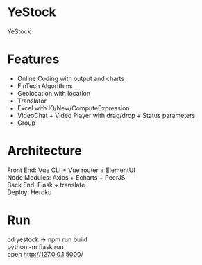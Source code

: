 # YeStock
YeStock 
  
# Features 
- Online Coding with output and charts  
- FinTech Algorithms  
- Geolocation with location  
- Translator   
- Excel with IO/New/ComputeExpression  
- VideoChat + Video Player with drag/drop + Status parameters  
- Group  
  
# Architecture  
Front End: Vue CLI + Vue router + ElementUI  
Node Modules: Axios + Echarts + PeerJS  
Back End: Flask + translate  
Deploy: Heroku  
  
# Run  
cd yestock -> npm run build  
python -m flask run  
open http://127.0.0.1:5000/  
  
  